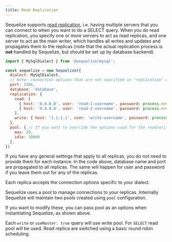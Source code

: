 ```yaml
---
title: Read Replication
---
```


Sequelize supports [read replication](https://en.wikipedia.org/wiki/Replication_%28computing%29#Database_replication), i.e. having multiple servers that you can connect to when you want to do a SELECT query. When you do read replication, you specify one or more servers to act as read replicas, and one server to act as the main writer, which handles all writes and updates and propagates them to the replicas (note that the actual replication process is **not** handled by Sequelize, but should be set up by database backend).

```js
import { MySqlDialect } from '@sequelize/mysql';

const sequelize = new Sequelize({
  dialect: MySqlDialect,
  // Note: connection options that are not specified in "replication" will be inherited from the top level options
  port: 3306,
  database: 'database',
  replication: {
    read: [
      { host: '8.8.8.8', user: 'read-1-username', password: process.env.READ_DB_1_PW },
      { host: '9.9.9.9', user: 'read-2-username', password: process.env.READ_DB_2_PW }
    ],
    write: { host: '1.1.1.1', user: 'write-username', password: process.env.WRITE_DB_PW }
  },
  pool: { // If you want to override the options used for the read/write pool you can do so here
    max: 20,
    idle: 30000
  },
})
```

If you have any general settings that apply to all replicas, you do not need to provide them for each instance.
In the code above, database name and port are propagated to all replicas.
The same will happen for user and password if you leave them out for any of the replicas.

Each replica accepts the connection options specific to your dialect.

Sequelize uses a pool to manage connections to your replicas. Internally Sequelize will maintain two pools created using `pool` configuration.

If you want to modify these, you can pass pool as an options when instantiating Sequelize, as shown above.

Each `write` or `useMaster: true` query will use write pool. For `SELECT` read pool will be used. Read replica are switched using a basic round robin scheduling.
